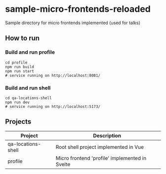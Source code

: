 # sample-micro-frontends-reloaded
Sample directory for micro frontends implemented (used for talks)

  ## How to run
### Build and run profile
```shell
cd profile
npm run build
npm run start
# service running on http://localhost:8081/
```


### Build and run shell
```shell
cd qa-locations-shell
npm run dev
# service running on http://localhost:5173/
```

## Projects

| Project            | Description                                    |
|--------------------|------------------------------------------------|
| qa-locations-shell | Root shell project implemented in Vue          |
| profile            | Micro frontend 'profile' implemented in Svelte |

